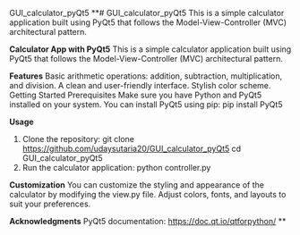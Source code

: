 GUI_calculator_pyQt5
**# GUI_calculator_pyQt5 This is a simple calculator application built using PyQt5 that follows the Model-View-Controller (MVC) architectural pattern.

**Calculator App with PyQt5**
This is a simple calculator application built using PyQt5 that follows the Model-View-Controller (MVC) architectural pattern.

**Features**
Basic arithmetic operations: addition, subtraction, multiplication, and division.
A clean and user-friendly interface.
Stylish color scheme.
Getting Started
Prerequisites
Make sure you have Python and PyQt5 installed on your system. You can install PyQt5 using pip:
pip install PyQt5

**Usage**
1. Clone the repository:
git clone https://github.com/udaysutaria20/GUI_calculator_pyQt5
cd GUI_calculator_pyQt5
2. Run the calculator application:
python controller.py


**Customization**
You can customize the styling and appearance of the calculator by modifying the view.py file. Adjust colors, fonts, and layouts to suit your preferences.

**Acknowledgments**
PyQt5 documentation: https://doc.qt.io/qtforpython/  **
